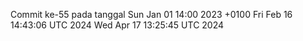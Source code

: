 Commit ke-55 pada tanggal Sun Jan 01 14:00 2023 +0100
Fri Feb 16 14:43:06 UTC 2024
Wed Apr 17 13:25:45 UTC 2024
